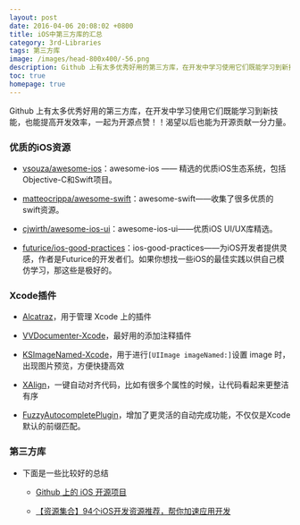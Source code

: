 ```yaml
---
layout: post
date: 2016-04-06 20:08:02 +0800
title: iOS中第三方库的汇总
category: 3rd-Libraries
tags: 第三方库
image: /images/head-800x400/-56.png
description: Github 上有太多优秀好用的第三方库，在开发中学习使用它们既能学习到新技能，也能提高开发效率，一起为开源点赞！！渴望以后也能为开源贡献一分力量。 
toc: true
homepage: true
---
```



 Github 上有太多优秀好用的第三方库，在开发中学习使用它们既能学习到新技能，也能提高开发效率，一起为开源点赞！！渴望以后也能为开源贡献一分力量。
 
### 优质的iOS资源
 
* [vsouza/awesome-ios](https://github.com/vsouza/awesome-ios)：awesome-ios —— 精选的优质iOS生态系统，包括Objective-C和Swift项目。
 
 * [matteocrippa/awesome-swift](https://github.com/matteocrippa/awesome-swift)：awesome-swift——收集了很多优质的swift资源。
 
 * [cjwirth/awesome-ios-ui](https://github.com/cjwirth/awesome-ios-ui)：awesome-ios-ui——优质iOS UI/UX库精选。
 
 * [futurice/ios-good-practices](https://github.com/futurice/ios-good-practices)：ios-good-practices——为iOS开发者提供灵感，作者是Futurice的开发者们。如果你想找一些iOS的最佳实践以供自己模仿学习，那这些是极好的。
 
### Xcode插件
 
 * [Alcatraz](https://github.com/alcatraz/Alcatraz)，用于管理 Xcode 上的插件
 
 * [VVDocumenter-Xcode](https://github.com/onevcat/VVDocumenter-Xcode)，最好用的添加注释插件
 
 * [KSImageNamed-Xcode](https://github.com/ksuther/KSImageNamed-Xcode)，用于进行`[UIImage imageNamed:]`设置 image 时，出现图片预览，方便快捷高效
 
 * [XAlign](https://github.com/qfish/XAlign)，一键自动对齐代码，比如有很多个属性的时候，让代码看起来更整洁有序
 
 * [FuzzyAutocompletePlugin](https://github.com/FuzzyAutocomplete/FuzzyAutocompletePlugin)，增加了更灵活的自动完成功能，不仅仅是Xcode 默认的前缀匹配。
 
### 第三方库
 * 下面是一些比较好的总结
 
     * [Github 上的 iOS 开源项目](http://ios.jobbole.com/84684/)
     
     * [【资源集合】94个iOS开发资源推荐，帮你加速应用开发](http://mp.weixin.qq.com/s?__biz=MzA4MjI0NjczNQ==&mid=402397098&idx=1&sn=2dc7f592f55bb9af0392367d6e5a8e38&scene=0#wechat_redirect)